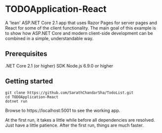 # TODOApplication-React
A 'lean' ASP.NET Core 2.1 app that uses Razor Pages for server pages and React for some of the client functionality. 
The main goal of this example is to show how ASP.NET Core and modern client-side development can be combined in a simple, understandable way.

## Prerequisites
.NET Core 2.1 (or higher) SDK
Node.js 6.9.0 or higher

## Getting started
```
git clone https://github.com/SarathChandarSha/TodoList.git
cd TODOApplication-React
dotnet run
```
Browse to https://localhost:5001 to see the working app.

At the first run, it takes a little while before all dependencies are resolved. Just have a little patience. After the first run, things are much faster.
